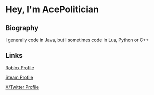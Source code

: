 # Hey, I'm AcePolitician

## Biography
I generally code in Java, but I sometimes code in Lua, Python or C++

## Links
[Roblox Profile](https://www.roblox.com/users/1931986514/profile)

[Steam Profile]([https://www.roblox.com/users/1931986514/profile](https://steamcommunity.com/id/AcePolitician/))

[X/Twitter Profile](https://x.com/AcePolitician)
